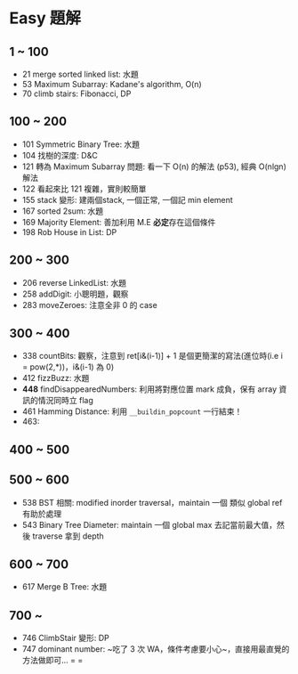# Easy 題解

## 1 ~ 100
* 21 merge sorted linked list: 水題
* 53 Maximum Subarray: Kadane's algorithm, O(n)
* 70 climb stairs: Fibonacci, DP

## 100 ~ 200
* 101 Symmetric Binary Tree: 水題
* 104 找樹的深度: D&C
* 121 轉為 Maximum Subarray 問題: 看一下 O(n) 的解法 (p53), 經典 O(nlgn) 解法
* 122 看起來比 121 複雜，實則較簡單
* 155 stack 變形: 建兩個stack, 一個正常, 一個記 min element
* 167 sorted 2sum: 水題
* 169 Majority Element: 善加利用 M.E **必定**存在這個條件
* 198 Rob House in List: DP

## 200 ~ 300
* 206 reverse LinkedList: 水題
* 258 addDigit: 小聰明題，觀察
* 283 moveZeroes: 注意全非 0 的 case

## 300 ~ 400
* 338 countBits: 觀察，注意到 ret[i&(i-1)] + 1 是個更簡潔的寫法(進位時(i.e i = pow(2,\*))，i&(i-1) 為 0)
* 412 fizzBuzz: 水題
* **448** findDisappearedNumbers: 利用將對應位置 mark 成負，保有 array 資訊的情況同時立 flag
* 461 Hamming Distance: 利用 `__buildin_popcount` 一行結束！
* 463: 

## 400 ~ 500

## 500 ~ 600
* 538 BST 相關: modified inorder traversal，maintain 一個 類似 global ref 有助於處理
* 543 Binary Tree Diameter: maintain 一個 global max 去記當前最大值，然後 traverse 拿到 depth

## 600 ~ 700
* 617 Merge B Tree: 水題

## 700 ~
* 746 ClimbStair 變形: DP
* 747 dominant number: ~吃了 3 次 WA，條件考慮要小心~，直接用最直覺的方法做即可... = =

